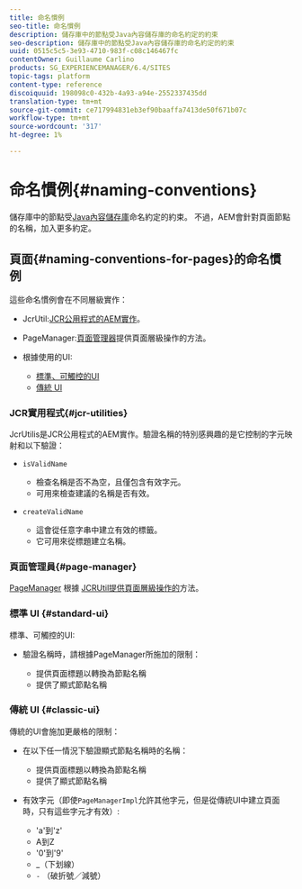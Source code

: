 ```yaml
---
title: 命名慣例
seo-title: 命名慣例
description: 儲存庫中的節點受Java內容儲存庫的命名約定的約束
seo-description: 儲存庫中的節點受Java內容儲存庫的命名約定的約束
uuid: 0515c5c5-3e93-4710-983f-c08c146467fc
contentOwner: Guillaume Carlino
products: SG_EXPERIENCEMANAGER/6.4/SITES
topic-tags: platform
content-type: reference
discoiquuid: 198098c0-432b-4a93-a94e-2552337435dd
translation-type: tm+mt
source-git-commit: ce717994831eb3ef90baaffa7413de50f671b07c
workflow-type: tm+mt
source-wordcount: '317'
ht-degree: 1%

---
```



# 命名慣例{#naming-conventions}

儲存庫中的節點受[Java內容儲存庫](/help/sites-developing/the-basics.md#java-content-repository)命名約定的約束。 不過，AEM會針對頁面節點的名稱，加入更多約定。

## 頁面{#naming-conventions-for-pages}的命名慣例

這些命名慣例會在不同層級實作：

* JcrUtil:[JCR公用程式的AEM實作](#jcr-utilities)。
* PageManager:[頁面管理器](#page-manager)提供頁面層級操作的方法。
* 根據使用的UI:

   * [標準、可觸控的UI](#standard-ui)
   * [傳統 UI](#classic-ui)

### JCR實用程式{#jcr-utilities}

[](https://helpx.adobe.com/experience-manager/6-4/sites/developing/using/reference-materials/javadoc/index.html?com/day/cq/commons/jcr/JcrUtil.html) JcrUtilis是JCR公用程式的AEM實作。驗證名稱的特別感興趣的是它控制的字元映射和以下驗證：

* `isValidName`

   * 檢查名稱是否不為空，且僅包含有效字元。
   * 可用來檢查建議的名稱是否有效。

* `createValidName`

   * 這會從任意字串中建立有效的標籤。
   * 它可用來從標題建立名稱。

### 頁面管理員{#page-manager}

[PageManager](https://helpx.adobe.com/experience-manager/6-4/sites/developing/using/reference-materials/javadoc/com/day/cq/wcm/api/PageManager.html) 根據 [JCRUtil提供頁面層級操作的](#jcr-utilities)方法。

### 標準 UI {#standard-ui}

標準、可觸控的UI:

* 驗證名稱時，請根據PageManager所施加的限制：

   * 提供頁面標題以轉換為節點名稱
   * 提供了顯式節點名稱

### 傳統 UI {#classic-ui}

傳統的UI會施加更嚴格的限制：

* 在以下任一情況下驗證顯式節點名稱時的名稱：

   * 提供頁面標題以轉換為節點名稱
   * 提供了顯式節點名稱

* 有效字元（即使`PageManagerImpl`允許其他字元，但是從傳統UI中建立頁面時，只有這些字元才有效）:

   * &#39;a&#39;到&#39;z&#39;
   * A到Z
   * &#39;0&#39;到&#39;9&#39;
   * _（下划線）
   * `-` （破折號／減號）

